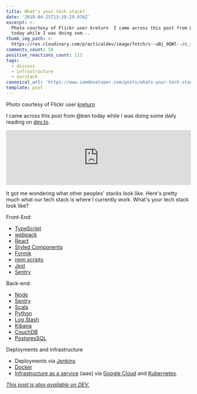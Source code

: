 ```yaml
---
title: What's your tech stack?
date: '2018-04-25T13:38:29.976Z'
excerpt: >-
  Photo courtesy of Flickr user kreturn  I came across this post from @ben 
  today while I was doing som...
thumb_img_path: >-
  https://res.cloudinary.com/practicaldev/image/fetch/s--uBj_0QWl--/c_imagga_scale,f_auto,fl_progressive,h_420,q_auto,w_1000/https://thepracticaldev.s3.amazonaws.com/i/xlcmo0xfz2dwksmkik27.jpg
comments_count: 58
positive_reactions_count: 113
tags:
  - discuss
  - infrastructure
  - ourstack
canonical_url: 'https://www.iamdeveloper.com/posts/whats-your-tech-stack-1301/'
template: post
---
```



Photo courtesy of Flickr user [kreturn](https://www.flickr.com/photos/keturn/187830710/in/photolist-hAFww-643UXH-4GNpTh-935bXD-69Ekbg-22EJ5-8nCmKg-4GJf7R-M2t9R-22EHH-4n2je8-22EJ1-4jbb6p-7H5ziX-5Yirbo-7Nhdc5-643Uwc-3Et8B-2VTaN3-FTJsTz-oPA3Lg-4tbY9e-24L4He-2P4kK-5U5kqA-6b69i2-4kLtw4-5VgTDs-5VgTtb-zYDjN-3RWPYE-85Sr6-64bxiC-4jbby4-7s4A8L-a4Si8G-9Q8YtZ-7Nc9hr-2Nztd-DNoxY-4ZANb9-96NXVh-8EJXih-572bk1-6LwVH7-8ge1Bf-8tarqR-5uXBdU-mVFFd-6eL33G)

I came across this post from @ben today while I was doing some daily reading on [dev.to](https://dev/to).


<iframe class="liquidTag" src="https://dev.to/embed/link?args=https%3A%2F%2Fdev.to%2Fben%2Fthe-devto-tech-stack" style="border: 0; width: 100%;"></iframe>


It got me wondering what other peoples' stacks look like. Here's pretty much what our tech stack is where I currently work. What's your tech stack look like?

Front-End:
* [TypeScript](https://www.typescriptlang.org)
* [webpack](https://webpack.js.org)
* [React](https://reactjs.org)
* [Styled Components](https://www.styled-components.com/)
* [Formik](https://github.com/jaredpalmer/formik)
* [npm scripts](https://docs.npmjs.com/misc/scripts)
* [Jest](https://facebook.github.io/jest)
* [Sentry](https://sentry.io/for/javascript)

Back-end:
* [Node](https://nodejs.org)
* [Sentry](https://sentry.io/for/javascript)
* [Scala](https://www.scala-lang.org)
* [Python](https://www.python.org)
* [Log Stash](https://www.elastic.co/products/logstash)
* [Kibana](https://www.elastic.co/products/kibana)
* [CouchDB](https://couchdb.apache.org)
* [PostgresSQL](https://www.postgresql.org)

Deployments and Infrastructure
* Deployments via [Jenkins](https://jenkins.io)
* [Docker](https://www.docker.com)
* [Infrastructure as a service](https://en.wikipedia.org/wiki/Infrastructure_as_a_service) (iaas) via [Google Cloud](https://cloud.google.com) and [Kubernetes](https://kubernetes.io).

*[This post is also available on DEV.](https://dev.to/nickytonline/whats-your-tech-stack-1301)*


<script>
const parent = document.getElementsByTagName('head')[0];
const script = document.createElement('script');
script.type = 'text/javascript';
script.src = 'https://cdnjs.cloudflare.com/ajax/libs/iframe-resizer/4.1.1/iframeResizer.min.js';
script.charset = 'utf-8';
script.onload = function() {
    window.iFrameResize({}, '.liquidTag');
};
parent.appendChild(script);
</script>    
